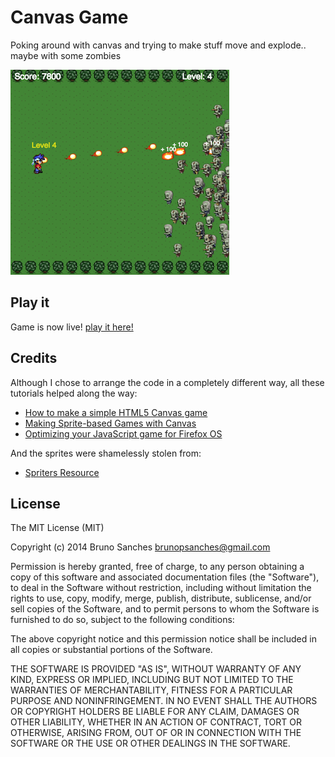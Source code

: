 # Canvas Game
Poking around with canvas and trying to make stuff move and explode.. maybe with some zombies

![Zombies after brainZ](public/images/zombies.png)

## Play it
Game is now live! [play it here!](http://brunops.org/projects/zombies)

## Credits
Although I chose to arrange the code in a completely different way, all these tutorials helped along the way:
* [How to make a simple HTML5 Canvas game](http://www.lostdecadegames.com/how-to-make-a-simple-html5-canvas-game/)
* [Making Sprite-based Games with Canvas](http://jlongster.com/Making-Sprite-based-Games-with-Canvas)
* [Optimizing your JavaScript game for Firefox OS](https://hacks.mozilla.org/2013/05/optimizing-your-javascript-game-for-firefox-os/)

And the sprites were shamelessly stolen from:
* [Spriters Resource](http://www.spriters-resource.com/)

## License
The MIT License (MIT)

Copyright (c) 2014 Bruno Sanches <brunopsanches@gmail.com>

Permission is hereby granted, free of charge, to any person obtaining a copy of this software and associated documentation files (the "Software"), to deal in the Software without restriction, including without limitation the rights to use, copy, modify, merge, publish, distribute, sublicense, and/or sell copies of the Software, and to permit persons to whom the Software is furnished to do so, subject to the following conditions:

The above copyright notice and this permission notice shall be included in all copies or substantial portions of the Software.

THE SOFTWARE IS PROVIDED "AS IS", WITHOUT WARRANTY OF ANY KIND, EXPRESS OR IMPLIED, INCLUDING BUT NOT LIMITED TO THE WARRANTIES OF MERCHANTABILITY, FITNESS FOR A PARTICULAR PURPOSE AND NONINFRINGEMENT. IN NO EVENT SHALL THE AUTHORS OR COPYRIGHT HOLDERS BE LIABLE FOR ANY CLAIM, DAMAGES OR OTHER LIABILITY, WHETHER IN AN ACTION OF CONTRACT, TORT OR OTHERWISE, ARISING FROM, OUT OF OR IN CONNECTION WITH THE SOFTWARE OR THE USE OR OTHER DEALINGS IN THE SOFTWARE.
